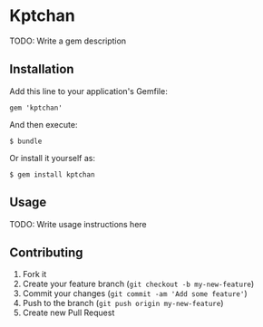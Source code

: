 # Kptchan

TODO: Write a gem description

## Installation

Add this line to your application's Gemfile:

    gem 'kptchan'

And then execute:

    $ bundle

Or install it yourself as:

    $ gem install kptchan

## Usage

TODO: Write usage instructions here

## Contributing

1. Fork it
2. Create your feature branch (`git checkout -b my-new-feature`)
3. Commit your changes (`git commit -am 'Add some feature'`)
4. Push to the branch (`git push origin my-new-feature`)
5. Create new Pull Request
